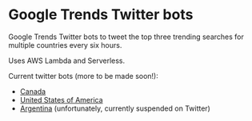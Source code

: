 # Google Trends Twitter bots

Google Trends Twitter bots to tweet the top three trending searches for multiple countries every six hours.

Uses AWS Lambda and Serverless.

Current twitter bots (more to be made soon!):

- [Canada](https://twitter.com/Trends_in_CA)
- [United States of America](https://twitter.com/Trends_in_USA)
- [Argentina](https://twitter.com/Trends_in_AR) (unfortunately, currently suspended on Twitter)

